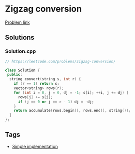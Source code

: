 # Zigzag conversion

[Problem link](https://leetcode.com/problems/zigzag-conversion/)

## Solutions


### Solution.cpp
```cpp
// https://leetcode.com/problems/zigzag-conversion/

class Solution {
 public:
  string convert(string s, int r) {
    if (r == 1) return s;
    vector<string> rows(r);
    for (int i = 0, j = 0, dj = -1; s[i]; ++i, j += dj) {
      rows[j] += s[i];
      if (j == 0 or j == r - 1) dj = -dj;
    }
    return accumulate(rows.begin(), rows.end(), string());
  }
};
```
## Tags

* [Simple implementation](/Collections/simple-implementation.md#simple-implementation)
